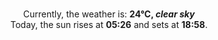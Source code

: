 <p  align="center"><br/>Currently, the weather is: <b> 24°C, <i>clear sky</i></b></br>Today, the sun rises at <b>05:26</b> and sets at <b>18:58</b>.</p>
